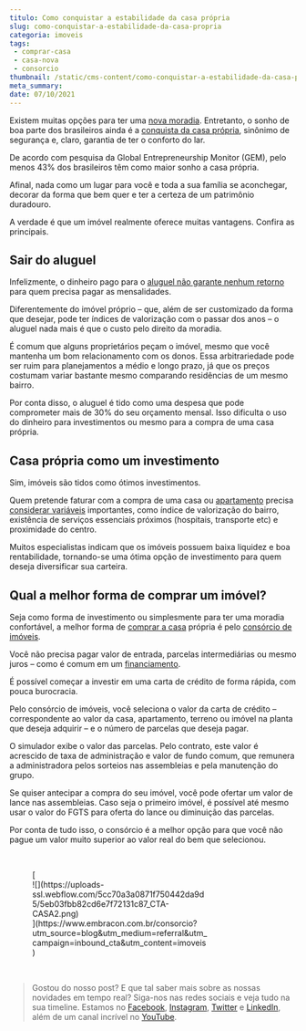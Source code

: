 ```yaml
---
titulo: Como conquistar a estabilidade da casa própria
slug: como-conquistar-a-estabilidade-da-casa-propria
categoria: imoveis
tags:
 - comprar-casa
 - casa-nova
 - consorcio
thumbnail: /static/cms-content/como-conquistar-a-estabilidade-da-casa-propria.png
meta_summary: 
date: 07/10/2021
---
```

Existem muitas opções para ter uma [nova moradia](https://www.embracon.com.br/consorcio-de-imoveis). Entretanto, o sonho de boa parte dos brasileiros ainda é a [conquista da casa própria](https://www.embracon.com.br/blog/hora-certa-comprar-imovel), sinônimo de segurança e, claro, garantia de ter o conforto do lar.

De acordo com pesquisa da Global Entrepreneurship Monitor (GEM), pelo menos 43% dos brasileiros têm como maior sonho a casa própria.

Afinal, nada como um lugar para você e toda a sua família se aconchegar, decorar da forma que bem quer e ter a certeza de um patrimônio duradouro.

A verdade é que um imóvel realmente oferece muitas vantagens. Confira as principais.

Sair do aluguel
---------------

Infelizmente, o dinheiro pago para o [aluguel não garante nenhum retorno](https://www.embracon.com.br/blog/como-sair-do-aluguel-definitivamente) para quem precisa pagar as mensalidades.

Diferentemente do imóvel próprio – que, além de ser customizado da forma que desejar, pode ter índices de valorização com o passar dos anos – o aluguel nada mais é que o custo pelo direito da moradia.

É comum que alguns proprietários peçam o imóvel, mesmo que você mantenha um bom relacionamento com os donos. Essa arbitrariedade pode ser ruim para planejamentos a médio e longo prazo, já que os preços costumam variar bastante mesmo comparando residências de um mesmo bairro.

Por conta disso, o aluguel é tido como uma despesa que pode comprometer mais de 30% do seu orçamento mensal. Isso dificulta o uso do dinheiro para investimentos ou mesmo para a compra de uma casa própria.

Casa própria como um investimento
---------------------------------

Sim, imóveis são tidos como ótimos investimentos.

Quem pretende faturar com a compra de uma casa ou [apartamento](https://www.embracon.com.br/blog/como-comprar-um-apartamento) precisa [considerar variáveis](https://www.embracon.com.br/blog/10-mitos-sobre-consorcio-de-imoveis) importantes, como índice de valorização do bairro, existência de serviços essenciais próximos (hospitais, transporte etc) e proximidade do centro.

Muitos especialistas indicam que os imóveis possuem baixa liquidez e boa rentabilidade, tornando-se uma ótima opção de investimento para quem deseja diversificar sua carteira.

Qual a melhor forma de comprar um imóvel?
-----------------------------------------

Seja como forma de investimento ou simplesmente para ter uma moradia confortável, a melhor forma de [comprar a casa](https://www.embracon.com.br/blog/hora-certa-comprar-imovel) própria é pelo [consórcio de imóveis](https://www.embracon.com.br/consorcio-de-imoveis).

Você não precisa pagar valor de entrada, parcelas intermediárias ou mesmo juros – como é comum em um [financiamento](https://www.embracon.com.br/blog/financiamento-ou-consorcio-o-que-e-melhor-na-compra-de-um-imovel).

É possível começar a investir em uma carta de crédito de forma rápida, com pouca burocracia.

Pelo consórcio de imóveis, você seleciona o valor da carta de crédito – correspondente ao valor da casa, apartamento, terreno ou imóvel na planta que deseja adquirir – e o número de parcelas que deseja pagar.

O simulador exibe o valor das parcelas. Pelo contrato, este valor é acrescido de taxa de administração e valor de fundo comum, que remunera a administradora pelos sorteios nas assembleias e pela manutenção do grupo.

Se quiser antecipar a compra do seu imóvel, você pode ofertar um valor de lance nas assembleias. Caso seja o primeiro imóvel, é possível até mesmo usar o valor do FGTS para oferta do lance ou diminuição das parcelas.

Por conta de tudo isso, o consórcio é a melhor opção para que você não pague um valor muito superior ao valor real do bem que selecionou.

‍

<figure class="w-richtext-figure-type-image w-richtext-align-center" style="max-width:310px">[<div>![](https://uploads-ssl.webflow.com/5cc70a3a0871f750442da9d5/5eb03fbb82cd6e7f72131c87_CTA-CASA2.png)</div>](https://www.embracon.com.br/consorcio?utm_source=blog&utm_medium=referral&utm_campaign=inbound_cta&utm_content=imoveis)</figure>‍

> Gostou do nosso post? E que tal saber mais sobre as nossas novidades em tempo real? Siga-nos nas redes sociais e veja tudo na sua timeline. Estamos no [Facebook](https://www.facebook.com/embracon/), [Instagram](https://www.instagram.com/embraconoficial/), [Twitter](https://twitter.com/embracon) e [LinkedIn](https://www.linkedin.com/company/1018875/), além de um canal incrível no [YouTube](https://www.youtube.com/channel/UCL-Y0mv9zc73Iek48NLUBzQ).

‍
